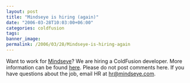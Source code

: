 ```yaml
---
layout: post
title: "Mindseye is hiring (again)"
date: "2006-03-28T10:03:00+06:00"
categories: coldfusion 
tags: 
banner_image: 
permalink: /2006/03/28/Mindseye-is-hiring-again
---
```


Want to work for <a href="http://www.mindseye.com">Mindseye</a>? We are hiring a ColdFusion developer. More information can be found <a href="http://boston.craigslist.org/eng/145941134.html">here</a>. Please do not post comments here. If you have questions about the job, email HR at hr@mindseye.com.